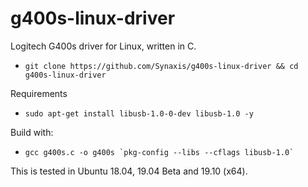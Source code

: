 # g400s-linux-driver
Logitech G400s driver for Linux, written in C.

* ` git clone https://github.com/Synaxis/g400s-linux-driver && cd g400s-linux-driver `

Requirements
*  ` sudo apt-get install libusb-1.0-0-dev libusb-1.0 -y `

Build with: 
* `` gcc g400s.c -o g400s `pkg-config --libs --cflags libusb-1.0` ``

This is tested in Ubuntu 18.04, 19.04 Beta and 19.10 (x64).
